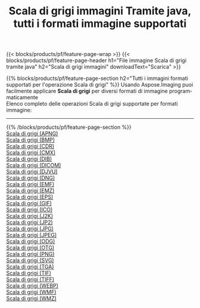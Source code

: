 ﻿---
title: Scala di grigi immagini Tramite java, tutti i formati immagine supportati 
weight: 3920
url: /it/java/grayscale 
lang: it
langdirlevel: 2
locales: zh-hans,ja,it,ru,de,es,fr,nl,id,lt,pl,pt,vi,tr,ko,zh-hant,ar,hi,th,sv,cs,uk,he
description: Usando Aspose.Imaging puoi facilmente Scala di grigi immagini tramite java
---

{{< blocks/products/pf/feature-page-wrap >}}
{{< blocks/products/pf/feature-page-header h1="File immagine Scala di grigi tramite java" h2="Scala di grigi immagini" downloadText="Scarica" >}}


{{% blocks/products/pf/feature-page-section  h2="Tutti i immagini formati supportati per l'operazione Scala di grigi" %}}
Usando Aspose.Imaging puoi facilmente applicare **Scala di grigi** per diversi formati di immagine programmaticamente
<br/>
Elenco completo delle operazioni Scala di grigi supportate per formati immagine:
<hr/>
{{% /blocks/products/pf/feature-page-section %}}
<div class="container-fluid productfamilypage bg-gray">
    <div class="convertypes bg-gray agp-content section">
        <div class="container">
		<div class="row other-converters">
		    <div class='col-md-2 other-converter remove-lp remove-rp'><a href="/imaging/it/java/grayscale/apng" >Scala di grigi (APNG)</a></div><div class='col-md-2 other-converter remove-lp remove-rp'><a href="/imaging/it/java/grayscale/bmp" >Scala di grigi (BMP)</a></div><div class='col-md-2 other-converter remove-lp remove-rp'><a href="/imaging/it/java/grayscale/cdr" >Scala di grigi (CDR)</a></div><div class='col-md-2 other-converter remove-lp remove-rp'><a href="/imaging/it/java/grayscale/cmx" >Scala di grigi (CMX)</a></div><div class='col-md-2 other-converter remove-lp remove-rp'><a href="/imaging/it/java/grayscale/dib" >Scala di grigi (DIB)</a></div><div class='col-md-2 other-converter remove-lp remove-rp'><a href="/imaging/it/java/grayscale/dicom" >Scala di grigi (DICOM)</a></div><div class='col-md-2 other-converter remove-lp remove-rp'><a href="/imaging/it/java/grayscale/djvu" >Scala di grigi (DJVU)</a></div><div class='col-md-2 other-converter remove-lp remove-rp'><a href="/imaging/it/java/grayscale/dng" >Scala di grigi (DNG)</a></div><div class='col-md-2 other-converter remove-lp remove-rp'><a href="/imaging/it/java/grayscale/emf" >Scala di grigi (EMF)</a></div><div class='col-md-2 other-converter remove-lp remove-rp'><a href="/imaging/it/java/grayscale/emz" >Scala di grigi (EMZ)</a></div><div class='col-md-2 other-converter remove-lp remove-rp'><a href="/imaging/it/java/grayscale/eps" >Scala di grigi (EPS)</a></div><div class='col-md-2 other-converter remove-lp remove-rp'><a href="/imaging/it/java/grayscale/gif" >Scala di grigi (GIF)</a></div><div class='col-md-2 other-converter remove-lp remove-rp'><a href="/imaging/it/java/grayscale/ico" >Scala di grigi (ICO)</a></div><div class='col-md-2 other-converter remove-lp remove-rp'><a href="/imaging/it/java/grayscale/j2k" >Scala di grigi (J2K)</a></div><div class='col-md-2 other-converter remove-lp remove-rp'><a href="/imaging/it/java/grayscale/jp2" >Scala di grigi (JP2)</a></div><div class='col-md-2 other-converter remove-lp remove-rp'><a href="/imaging/it/java/grayscale/jpg" >Scala di grigi (JPG)</a></div><div class='col-md-2 other-converter remove-lp remove-rp'><a href="/imaging/it/java/grayscale/jpeg" >Scala di grigi (JPEG)</a></div><div class='col-md-2 other-converter remove-lp remove-rp'><a href="/imaging/it/java/grayscale/odg" >Scala di grigi (ODG)</a></div><div class='col-md-2 other-converter remove-lp remove-rp'><a href="/imaging/it/java/grayscale/otg" >Scala di grigi (OTG)</a></div><div class='col-md-2 other-converter remove-lp remove-rp'><a href="/imaging/it/java/grayscale/png" >Scala di grigi (PNG)</a></div><div class='col-md-2 other-converter remove-lp remove-rp'><a href="/imaging/it/java/grayscale/svg" >Scala di grigi (SVG)</a></div><div class='col-md-2 other-converter remove-lp remove-rp'><a href="/imaging/it/java/grayscale/tga" >Scala di grigi (TGA)</a></div><div class='col-md-2 other-converter remove-lp remove-rp'><a href="/imaging/it/java/grayscale/tif" >Scala di grigi (TIF)</a></div><div class='col-md-2 other-converter remove-lp remove-rp'><a href="/imaging/it/java/grayscale/tiff" >Scala di grigi (TIFF)</a></div><div class='col-md-2 other-converter remove-lp remove-rp'><a href="/imaging/it/java/grayscale/webp" >Scala di grigi (WEBP)</a></div><div class='col-md-2 other-converter remove-lp remove-rp'><a href="/imaging/it/java/grayscale/wmf" >Scala di grigi (WMF)</a></div><div class='col-md-2 other-converter remove-lp remove-rp'><a href="/imaging/it/java/grayscale/wmz" >Scala di grigi (WMZ)</a></div>
                </div>
        </div>
    </div>
</div>
<br/>
